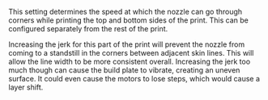 This setting determines the speed at which the nozzle can go through corners while printing the top and bottom sides of the print. This can be configured separately from the rest of the print.

Increasing the jerk for this part of the print will prevent the nozzle from coming to a standstill in the corners between adjacent skin lines. This will allow the line width to be more consistent overall. Increasing the jerk too much though can cause the build plate to vibrate, creating an uneven surface. It could even cause the motors to lose steps, which would cause a layer shift.